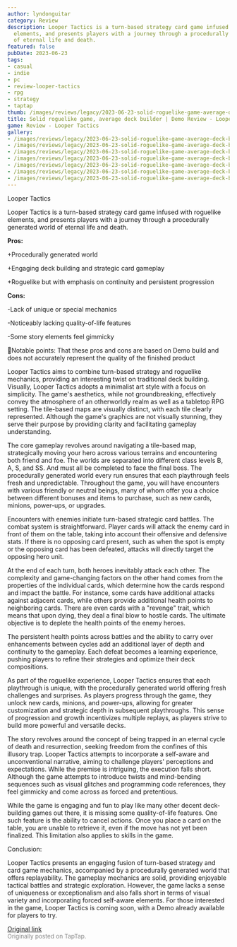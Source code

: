 ```yaml
---
author: lyndonguitar
category: Review
description: Looper Tactics is a turn-based strategy card game infused with roguelike
  elements, and presents players with a journey through a procedurally generated world
  of eternal life and death.
featured: false
pubDate: 2023-06-23
tags:
- casual
- indie
- pc
- review-looper-tactics
- rpg
- strategy
- taptap
thumb: /images/reviews/legacy/2023-06-23-solid-roguelike-game-average-deck-builder--demo-review---looper-tactics-0.avif
title: Solid roguelike game, average deck builder | Demo Review - Looper Tactics
game: Review - Looper Tactics
gallery:
- /images/reviews/legacy/2023-06-23-solid-roguelike-game-average-deck-builder--demo-review---looper-tactics-0.avif
- /images/reviews/legacy/2023-06-23-solid-roguelike-game-average-deck-builder--demo-review---looper-tactics-1.avif
- /images/reviews/legacy/2023-06-23-solid-roguelike-game-average-deck-builder--demo-review---looper-tactics-2.avif
- /images/reviews/legacy/2023-06-23-solid-roguelike-game-average-deck-builder--demo-review---looper-tactics-3.avif
- /images/reviews/legacy/2023-06-23-solid-roguelike-game-average-deck-builder--demo-review---looper-tactics-4.avif
- /images/reviews/legacy/2023-06-23-solid-roguelike-game-average-deck-builder--demo-review---looper-tactics-5.avif
- /images/reviews/legacy/2023-06-23-solid-roguelike-game-average-deck-builder--demo-review---looper-tactics-6.avif
---
```

Looper Tactics

Looper Tactics is a turn-based strategy card game infused with roguelike elements, and presents players with a journey through a procedurally generated world of eternal life and death.


**Pros:**


+Procedurally generated world

+Engaging deck building and strategic card gameplay

+Roguelike but with emphasis on continuity and persistent progression


**Cons:**


-Lack of unique or special mechanics

-Noticeably lacking quality-of-life features

-Some story elements feel gimmicky

📝Notable points: That these pros and cons are based on Demo build and does not accurately represent the quality of the finished product

Looper Tactics aims to combine turn-based strategy and roguelike mechanics, providing an interesting twist on traditional deck building. Visually, Looper Tactics adopts a minimalist art style with a focus on simplicity. The game's aesthetics, while not groundbreaking, effectively convey the atmosphere of an otherworldly realm as well as a tabletop RPG setting. The tile-based maps are visually distinct, with each tile clearly represented. Although the game's graphics are not visually stunning, they serve their purpose by providing clarity and facilitating gameplay understanding.

The core gameplay revolves around navigating a tile-based map, strategically moving your hero across various terrains and encountering both friend and foe. The worlds are separated into different class levels B, A, S, and SS. And must all be completed to face the final boss. The procedurally generated world every run ensures that each playthrough feels fresh and unpredictable. Throughout the game, you will have encounters with various friendly or neutral beings, many of whom offer you a choice between different bonuses and items to purchase, such as new cards, minions, power-ups, or upgrades.

Encounters with enemies initiate turn-based strategic card battles. The combat system is straightforward. Player cards will attack the enemy card in front of them on the table, taking into account their offensive and defensive stats. If there is no opposing card present, such as when the spot is empty or the opposing card has been defeated, attacks will directly target the opposing hero unit.

At the end of each turn, both heroes inevitably attack each other. The complexity and game-changing factors on the other hand comes from the properties of the individual cards, which determine how the cards respond and impact the battle. For instance, some cards have additional attacks against adjacent cards, while others provide additional health points to neighboring cards. There are even cards with a "revenge" trait, which means that upon dying, they deal a final blow to hostile cards. The ultimate objective is to deplete the health points of the enemy heroes.

The persistent health points across battles and the ability to carry over enhancements between cycles add an additional layer of depth and continuity to the gameplay. Each defeat becomes a learning experience, pushing players to refine their strategies and optimize their deck compositions.

As part of the roguelike experience, Looper Tactics ensures that each playthrough is unique, with the procedurally generated world offering fresh challenges and surprises. As players progress through the game, they unlock new cards, minions, and power-ups, allowing for greater customization and strategic depth in subsequent playthroughs. This sense of progression and growth incentivizes multiple replays, as players strive to build more powerful and versatile decks.

The story revolves around the concept of being trapped in an eternal cycle of death and resurrection, seeking freedom from the confines of this illusory trap. Looper Tactics attempts to incorporate a self-aware and unconventional narrative, aiming to challenge players' perceptions and expectations. While the premise is intriguing, the execution falls short. Although the game attempts to introduce twists and mind-bending sequences such as visual glitches and programming code references, they feel gimmicky and come across as forced and pretentious.

While the game is engaging and fun to play like many other decent deck-building games out there, it is missing some quality-of-life features. One such feature is the ability to cancel actions. Once you place a card on the table, you are unable to retrieve it, even if the move has not yet been finalized. This limitation also applies to skills in the game.

Conclusion:

Looper Tactics presents an engaging fusion of turn-based strategy and card game mechanics, accompanied by a procedurally generated world that offers replayability. The gameplay mechanics are solid, providing enjoyable tactical battles and strategic exploration. However, the game lacks a sense of uniqueness or exceptionalism and also falls short in terms of visual variety and incorporating forced self-aware elements. For those interested in the game, Looper Tactics is coming soon, with a Demo already available for players to try.

[Original link](https://www.taptap.io/post/5878272)<br><span style="font-size: 0.95em; color: #888;">Originally posted on TapTap.</span>